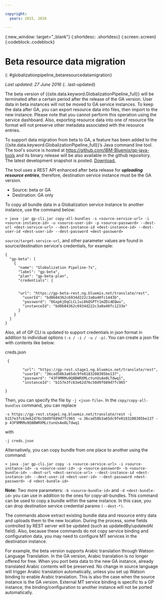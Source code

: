```yaml
---

copyright:
  years: 2015, 2016

---
```


{:new_window: target="_blank"}
{:shortdesc: .shortdesc}
{:screen:.screen}
{:codeblock:.codeblock}

# Beta resource data migration
{: #globalizationpipeline_betaresourcedatamigration}

*Last updated: 27 June 2016*
{: .last-updated}

The beta version of {{site.data.keyword.GlobalizationPipeline_full}} will be terminated after a certain period after the release of the GA version. User data in beta instances will not be moved to GA service instances. To keep the data after GA, you can export resource data into files, then import to the new instance. Please note that you cannot perform this operation using the service dashboard. Also, exporting resource data into one of resource file format will not preserve other metadata associated with the resource entries.

To support data migration from beta to GA, a feature has been added to the {{site.data.keyword.GlobalizationPipeline_full}}’s Java command line tool. The tool's source is hosted at https://github.com/IBM-Bluemix/gp-java-tools and its binary release will be also available in the github repository. The latest development snapshot is posted. [Download.](https://w3-connections.ibm.com/communities/service/html/communityview?communityUuid=589d87cf-d0c7-4e06-ab95-4108547f90aa#fullpageWidgetId=Wa22bb771e29b_4aa9_a114_cfe53fda2cc8&file=5cdaf089-ec7c-4881-b5a0-7ab651491237)

The tool uses a REST API enhanced after beta release for ***uploading resource entries***, therefore, destination service instance must be the GA version. 
* Source: beta or GA
* Destination: GA only

To copy all bundle data in a Globalization service instance to another instance, use the command below:

```> java -jar gp-cli.jar copy-all-bundles -s <source-service-url> -i <source-instance-id> -u <source-user-id> -p <source-password> --dest-url <dest-service-url> --dest-instance-id <dest-instance-id> --dest-user-id <dest-user-id> --dest-password <dest-password>```


`source/target-service-url`, and other parameter values are found in source/destination service's credentials, for example: 

```
{
  "gp-beta": [
    {
      "name": "Globalization Pipeline-7x",
      "label": "gp-beta",
      "plan": "gp-beta-plan",
      "credentials": {
 

      "url": "https://gp-beta-rest.ng.bluemix.net/translate/rest",
        "userId": "bd0b84362c6934d222c3a0a40fc1443b",
        "password": "OGxp6jDqCLCL1ui8kQSPTt1mZDi4EQwu",
        "instanceId": "bd0b84362c6934d222c3a0a40fc1233e"
      }
    }
  ]
}
```
Also, all of GP CLI is updated to support credentials in json format in addition to individual options `(-s / -i / -u / -p)`. You can create a json file with contents like below: 

creds.json 
```
 {

        "url": "https://gp-rest.stage1.ng.bluemix.net/translate/rest",
        "userId": "36cad58b3a65dc9fe0183208305be137",
        "password": "43F9MRMu9Q8BWRXMLctunUsAe8LTdwq1",
        "instanceId": "b157e3fc63e62d76c50d9f689d7fc965"

} 
```
Then, you can specify the file by `-j <json-file>`. In the `copy/copy-all-bundles` command, you can replace

```-s https://gp-rest.stage1.ng.bluemix.net/translate/rest -i b157e3fc63e62d76c50d9f689d7fc965 -u 36cad58b3a65dc9fe0183208305be137 -p 43F9MRMu9Q8BWRXMLctunUsAe8LTdwq1```

with

`-j creds.json `
 
Alternatively, you can copy bundle from one place to another using the command: 

```> java -jar gp-cli.jar copy -s <source-service-url> -i <source-instance-id> -u <source-user-id> -p <source-password> -b <source-bundle-id> --dest-url <dest-service-url> --dest-instance-id <dest-instance-id> --dest-user-id <dest-user-id> --dest-password <dest-password> -d <dest-bundle-id>```


**Note:** Two more parameters: `-b <source-bundle-id>` and `-d <dest-bundle-id>` you can use in addition to the ones for copy-all-bundles. This command can be used to copy a bundle within the same instance. In this case, you can drop destination service credential params `(--dest-*)`.


The commands above extract existing bundle data and resource entry data and uploads them to the new location. During the process, some fields controlled by REST server will be updated (such as updatedBy/updatedAt field). Also, because these commands do not copy service binding and configuration data, you may need to configure MT services in the destination instance.


For example, the beta version supports Arabic translation through Watson Language Translation. In the GA version, Arabic translation is no longer offered for free. When you port beta data to the new GA instance, already translated Arabic contents will be preserved. No change in source language will trigger Arabic translation automatically, unless you set up Watson binding to enable Arabic translation. This is also the case when the source instance is the GA version. External MT service binding is specific to a GP instance; the binding/configuration to another instance will not be ported automatically. 




